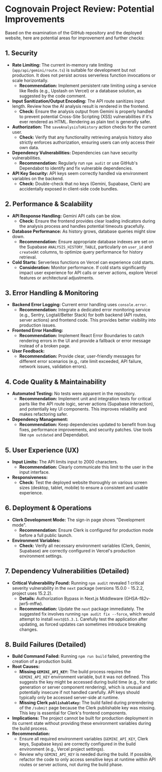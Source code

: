 # Cognovain Project Review: Potential Improvements

Based on the examination of the GitHub repository and the deployed website, here are potential areas for improvement and further checks:

## 1. Security

*   **Rate Limiting:** The current in-memory rate limiting (`app/api/gemini/route.ts`) is suitable for development but not production. It does not persist across serverless function invocations or scale horizontally. 
    *   **Recommendation:** Implement persistent rate limiting using a service like Redis (e.g., Upstash on Vercel) or a database solution, as suggested by the code comment.
*   **Input Sanitization/Output Encoding:** The API route sanitizes input length. Review how the AI analysis result is rendered in the frontend. 
    *   **Check:** Ensure the analysis output from Gemini is properly handled to prevent potential Cross-Site Scripting (XSS) vulnerabilities if it's ever rendered as HTML. Rendering as plain text is generally safer.
*   **Authorization:** The `saveAnalysisToHistory` action checks for the current user. 
    *   **Check:** Verify that any functionality retrieving analysis history also strictly enforces authorization, ensuring users can only access their own data.
*   **Dependency Vulnerabilities:** Dependencies can have security vulnerabilities.
    *   **Recommendation:** Regularly run `npm audit` or use GitHub's Dependabot to identify and fix vulnerable dependencies.
*   **API Key Security:** API keys seem correctly handled via environment variables on the backend.
    *   **Check:** Double-check that no keys (Gemini, Supabase, Clerk) are accidentally exposed in client-side code bundles.

## 2. Performance & Scalability

*   **API Response Handling:** Gemini API calls can be slow.
    *   **Check:** Ensure the frontend provides clear loading indicators during the analysis process and handles potential timeouts gracefully.
*   **Database Performance:** As history grows, database queries might slow down.
    *   **Recommendation:** Ensure appropriate database indexes are set on the Supabase `ANALYSIS_HISTORY_TABLE`, particularly on `user_id` and `createdAt` columns, to optimize query performance for history retrieval.
*   **Cold Starts:** Serverless functions on Vercel can experience cold starts.
    *   **Consideration:** Monitor performance. If cold starts significantly impact user experience for API calls or server actions, explore Vercel features or architectural adjustments.

## 3. Error Handling & Monitoring

*   **Backend Error Logging:** Current error handling uses `console.error`.
    *   **Recommendation:** Integrate a dedicated error monitoring service (e.g., Sentry, Logtail/Better Stack) for both backend (API routes, server actions) and frontend code. This provides better visibility into production issues.
*   **Frontend Error Handling:** 
    *   **Recommendation:** Implement React Error Boundaries to catch rendering errors in the UI and provide a fallback or error message instead of a broken page.
*   **User Feedback:** 
    *   **Recommendation:** Provide clear, user-friendly messages for different error scenarios (e.g., rate limit exceeded, API failure, network issues, validation errors).

## 4. Code Quality & Maintainability

*   **Automated Testing:** No tests were apparent in the repository.
    *   **Recommendation:** Implement unit and integration tests for critical parts like the API route logic, server actions (Supabase interaction), and potentially key UI components. This improves reliability and makes refactoring safer.
*   **Dependency Management:** 
    *   **Recommendation:** Keep dependencies updated to benefit from bug fixes, performance improvements, and security patches. Use tools like `npm outdated` and Dependabot.

## 5. User Experience (UX)

*   **Input Limits:** The API limits input to 2000 characters.
    *   **Recommendation:** Clearly communicate this limit to the user in the input interface.
*   **Responsiveness:** 
    *   **Check:** Test the deployed website thoroughly on various screen sizes (desktop, tablet, mobile) to ensure a consistent and usable experience.

## 6. Deployment & Operations

*   **Clerk Development Mode:** The sign-in page shows "Development mode".
    *   **Recommendation:** Ensure Clerk is configured for production mode before a full public launch.
*   **Environment Variables:** 
    *   **Check:** Verify all necessary environment variables (Clerk, Gemini, Supabase) are correctly configured in Vercel's production environment settings.



## 7. Dependency Vulnerabilities (Detailed)

*   **Critical Vulnerability Found:** Running `npm audit` revealed 1 critical severity vulnerability in the `next` package (versions 15.0.0 - 15.2.2, project uses 15.2.2).
    *   **Details:** Authorization Bypass in Next.js Middleware (GHSA-f82v-jwr5-mffw).
    *   **Recommendation:** Update the `next` package immediately. The suggested fix involves running `npm audit fix --force`, which would attempt to install `next@15.3.1`. Carefully test the application after updating, as forced updates can sometimes introduce breaking changes.



## 8. Build Failures (Detailed)

*   **Build Command Failed:** Running `npm run build` failed, preventing the creation of a production build.
*   **Root Causes:**
    *   **Missing `GEMINI_API_KEY`:** The build process requires the `GEMINI_API_KEY` environment variable, but it was not defined. This suggests the key might be accessed during build time (e.g., for static generation or server component rendering), which is unusual and potentially insecure if not handled carefully. API keys should typically only be accessed server-side at runtime.
    *   **Missing Clerk `publishableKey`:** The build failed during prerendering of the `/submit` page because the Clerk publishable key was missing. This key is essential for Clerk's frontend components.
*   **Implications:** The project cannot be built for production deployment in its current state without providing these environment variables during the build process.
*   **Recommendation:**
    *   Ensure all required environment variables (`GEMINI_API_KEY`, Clerk keys, Supabase keys) are correctly configured in the build environment (e.g., Vercel project settings).
    *   Review why `GEMINI_API_KEY` is needed during the build. If possible, refactor the code to only access sensitive keys at runtime within API routes or server actions, not during the build phase.

